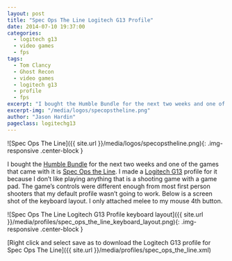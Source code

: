 ```yaml
---
layout: post
title: "Spec Ops The Line Logitech G13 Profile"
date: 2014-07-10 19:37:00
categories:
  - logitech g13
  - video games
  - fps
tags:
  - Tom Clancy
  - Ghost Recon
  - video games
  - logitech g13
  - profile
  - fps
excerpt: "I bought the Humble Bundle for the next two weeks and one of the games that came with it is Spec Ops the Line. I made a Logitech G13 profile for it because I don’t like playing anything that is a shooting game with a game pad."
excerpt-img: "/media/logos/specopstheline.png"
author: "Jason Hardin"
pageclass: logitechg13
---
```

![Spec Ops The Line]({{ site.url }}/media/logos/specopstheline.png){: .img-responsive .center-block }

I bought the [Humble Bundle](https://www.humblebundle.com/) for the next two weeks and one of the games that came with it is [Spec Ops the Line](http://www.specopstheline.com/us/). I made a [Logitech G13](http://gaming.logitech.com/en-us/product/g13-advanced-gameboard) profile for it because I don’t like playing anything that is a shooting game with a game pad. The game’s controls were different enough from most first person shooters that my default profile wasn’t going to work. Below is a screen shot of the keyboard layout. I only attached melee to my mouse 4th button.

![Spec Ops The Line Logitech G13 Profile keyboard layout]({{ site.url }}/media/profiles/spec_ops_the_line_keyboard_layout.png){: .img-responsive .center-block }

[Right click and select save as to download the Logitech G13 profile for Spec Ops The Line]({{ site.url }}/media/profiles/spec_ops_the_line.xml)
